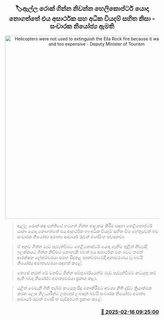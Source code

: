 <p align='center'><b><h2 align='center' title='Helicopters were not used to extinguish the Ella Rock fire because it was ineffective and too expensive - Deputy Minister of Tourism'>🏷ඇල්ල රොක් ගින්න නිවන්න හෙලිකොප්ටර් යොදා නොගත්තේ එය අසාර්ථක සහ අධික වියදම් සහිත නිසා - සංචාරක නියෝජ්‍ය ඇමති</h2></b></p>
<p align='center'><img src='https://helakuru.sgp1.cdn.digitaloceanspaces.com/esana/images/lib/ruwan-ranasinhe.jpg' width='600' alt='Helicopters were not used to extinguish the Ella Rock fire because it was ineffective and too expensive - Deputy Minister of Tourism'></p>

> ඇල්ල රොක් කඳු පන්තියේ හටගත් ගින්න පාලනය කිරීම සඳහා හෙළිකොප්ටර් යානා යොදා නොගත්තේ එය අසාර්ථක හා අධික වියදම් සහිත වීම හේතුවෙන් බව සංචාරක නියෝජ්‍ය අමාත්‍ය ආචාර්ය රුවන් රණසිංහ පවසනවා.

> ඒ අනුව ගින්න මැඩ පැවැත්වීමට හෙළිකොප්ටර් යොදා ගැනීම තුළින් නිවැරදි ඉලක්කයට ගින්න නිවීමට නොහැකි බවත් එය අසාර්ථක වන බවට තමන් ආරක්ෂක ලේකම්වරයා සමඟ සිදුකළ සාකච්ඡාවේදී අනාවරණය වූ බවයි නියෝජ්‍ය අමාත්‍යවරයා සඳහන් කළේ.

> කෙසේ නමුත් මේ වනවිට ගින්න සම්පූර්ණයෙන්ම මැඩ පැවැත්වීමට කටයුතු කර ඇති බවද නියෝජ්‍ය අමාත්‍යවරයා ප්‍රකාශ කළා.

> යළිත් මෙවැනි ගිනි තැබීම් කටයුතු සිදු නොකිරීමට අවශ්‍ය නීති දැඩිව ක්‍රියාත්මක කරන ලෙස නිලධාරීන්ට උපදෙස් ලබාදුන් බවයි සංචාරක නියෝජ්‍ය අමාත්‍ය ආචාර්ය රුවන් රණසිංහ වැඩිදුරටත් ප්‍රකාශ කළේ.



<h3 align='right'><a href='https://www.helakuru.lk/esana/p/107493/'>📅 2025-02-16 09:25:00</a></h3>
